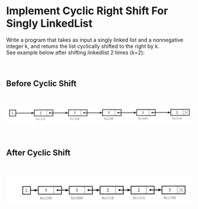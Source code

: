 # Implement Cyclic Right Shift For Singly LinkedList

Write a program that takes as input a singly linked list and a nonnegative integer k, and retums the list cyclically shifted to the right by k.  
See example below after shifting linkedlist 2 times (k=2):  
<br><br>

## Before Cyclic Shift    
<br>

![Linkedlist Before Cyclic SHift](../../../assets/before_cyclic_shift.png)    
<br><br>

## After Cyclic Shift    
<br>

![Linkedlist After Cyclic SHift](../../../assets/after_cyclic_shift.png)



